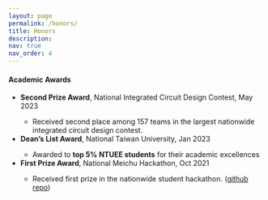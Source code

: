 ```yaml
---
layout: page
permalink: /honors/
title: Honors
description: 
nav: true
nav_order: 4
---
```


<h4>Academic Awards</h4>
<ul>
    <li><strong>Second Prize Award</strong>, National Integrated Circuit Design Contest, May 2023</li>
        <ul>
            <li> Received second place among 157 teams in the largest nationwide integrated circuit design contest.</li>
        </ul>
    <li><strong>Dean’s List Award</strong>, National Taiwan University</a>, Jan 2023</li>
        <ul>
            <li> Awarded to <strong>top 5% NTUEE students</strong> for their academic excellences</li>
        </ul>
    <li><strong>First Prize Award</strong>, National Meichu Hackathon, Oct 2021</li>
        <ul>
            <li> Received first prize in the nationwide student hackathon. (<a href="https://github.com/NTUEE-325/hackthon">github repo</a>) </li>
        </ul> 
</ul>